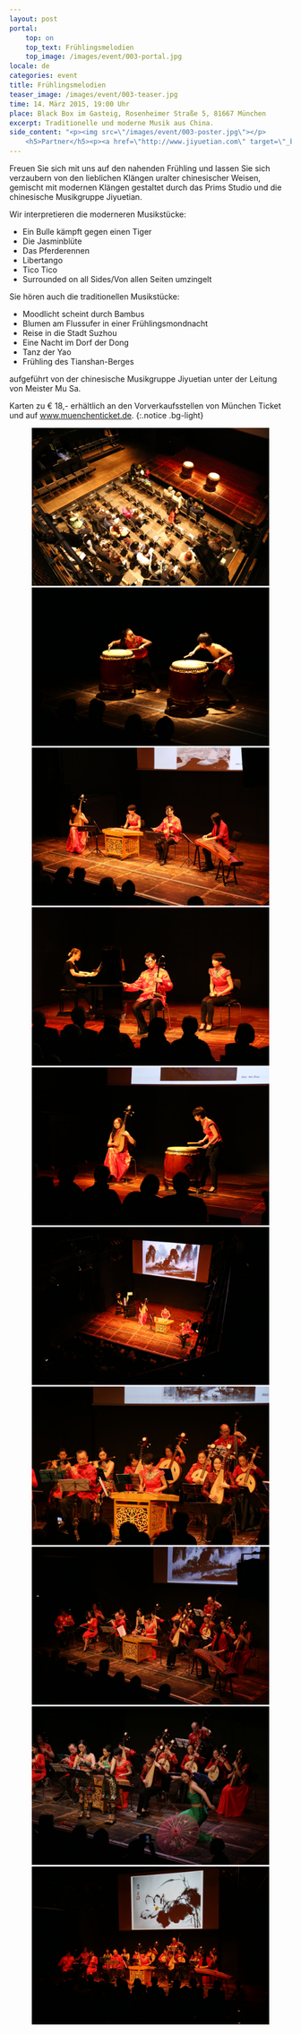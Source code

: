 ```yaml
---
layout: post
portal:
    top: on
    top_text: Frühlingsmelodien
    top_image: /images/event/003-portal.jpg
locale: de
categories: event
title: Frühlingsmelodien
teaser_image: /images/event/003-teaser.jpg
time: 14. März 2015, 19:00 Uhr
place: Black Box im Gasteig, Rosenheimer Straße 5, 81667 München
excerpt: Traditionelle und moderne Musik aus China.
side_content: "<p><img src=\"/images/event/003-poster.jpg\"></p>
    <h5>Partner</h5><p><a href=\"http://www.jiyuetian.com\" target=\"_blank\"><img style=\"border&#58; 1px solid #000\" src=\"/images/partner/jiyuetian.jpg\"></a></p>"
---
```


Freuen Sie sich mit uns auf den nahenden Frühling und lassen Sie sich verzaubern von den lieblichen Klängen uralter chinesischer Weisen,
gemischt mit modernen Klängen gestaltet durch das Prims Studio und die chinesische Musikgruppe Jiyuetian. 

Wir interpretieren die moderneren Musikstücke:

- Ein Bulle kämpft gegen einen Tiger
- Die Jasminblüte
- Das Pferderennen
- Libertango
- Tico Tico
- Surrounded on all Sides/Von allen Seiten umzingelt

Sie hören auch die traditionellen Musikstücke:

- Moodlicht scheint durch Bambus
- Blumen am Flussufer in einer Frühlingsmondnacht
- Reise in die Stadt Suzhou
- Eine Nacht im Dorf der Dong
- Tanz der Yao
- Frühling des Tianshan-Berges

aufgeführt von der chinesische Musikgruppe Jiyuetian unter der Leitung von Meister Mu Sa.

Karten zu € 18,- erhältlich an den Vorverkaufsstellen von München Ticket und auf <a href="http://www.muenchenticket.de/guide/tickets/wg4b/Fruehlingsmelodien.html" target="_blank">www.muenchenticket.de</a>.
{:.notice .bg-light}

<figure class="col-two">
    <a class="ln-gallery" href="/images/event/003-live-photo-01.jpg"><img src="/images/event/003-live-photo-01.jpg"></a>
    <a class="ln-gallery" href="/images/event/003-live-photo-02.jpg"><img src="/images/event/003-live-photo-02.jpg"></a>
    <a class="ln-gallery" href="/images/event/003-live-photo-03.jpg"><img src="/images/event/003-live-photo-03.jpg"></a>
    <a class="ln-gallery" href="/images/event/003-live-photo-04.jpg"><img src="/images/event/003-live-photo-04.jpg"></a>
    <a class="ln-gallery" href="/images/event/003-live-photo-05.jpg"><img src="/images/event/003-live-photo-05.jpg"></a>
    <a class="ln-gallery" href="/images/event/003-live-photo-06.jpg"><img src="/images/event/003-live-photo-06.jpg"></a>
    <a class="ln-gallery" href="/images/event/003-live-photo-07.jpg"><img src="/images/event/003-live-photo-07.jpg"></a>
    <a class="ln-gallery" href="/images/event/003-live-photo-08.jpg"><img src="/images/event/003-live-photo-08.jpg"></a>
    <a class="ln-gallery" href="/images/event/003-live-photo-09.jpg"><img src="/images/event/003-live-photo-09.jpg"></a>
    <a class="ln-gallery" href="/images/event/003-live-photo-10.jpg"><img src="/images/event/003-live-photo-10.jpg"></a>
</figure>
